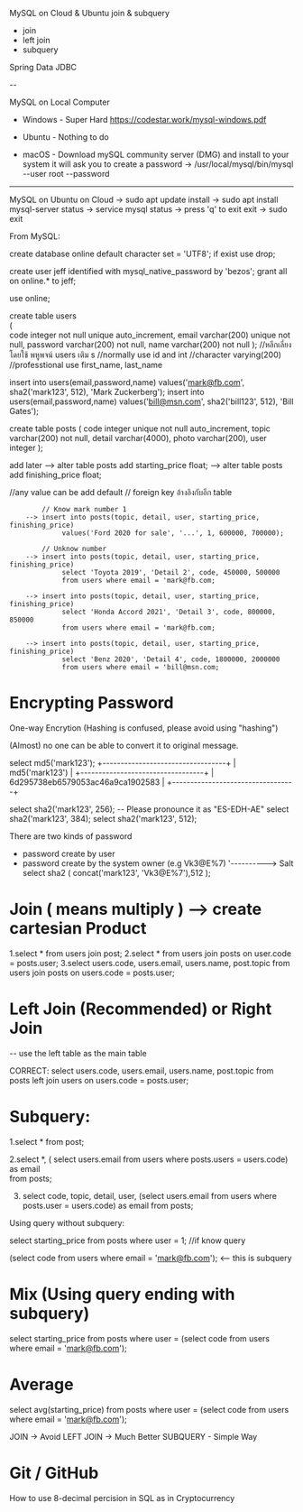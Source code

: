 
MySQL
on Cloud & Ubuntu
join & subquery
- join
- left join
- subquery

Spring Data JDBC


--

MySQL on Local Computer
- Windows - Super Hard
			https://codestar.work/mysql-windows.pdf

- Ubuntu  - Nothing to do

- macOS	  - Download mySQL community server (DMG) and install to your system it will ask
			you to create a password
		  -> /usr/local/mysql/bin/mysql --user root --password

---

MySQL on Ubuntu on Cloud
			-> sudo apt update
install		-> sudo apt install mysql-server
status		-> service mysql status -> press 'q' to exit
exit		-> sudo exit

From MySQL:

create database online default character set = 'UTF8';
if exist use drop;

create user jeff identified with mysql_native_password by 'bezos';
grant all on online.* to jeff;

use online;

create table users	
(	
	 code	  integer not null unique auto_increment,
	 email	  varchar(200) unique not null,
	 password varchar(200) not null,
	 name	  varchar(200) not null
);
//หลีกเลี่ยงโดยใช้ พหูพจน์ users เติม s
//normally use id and int
//character varying(200)
//professtional use first_name, last_name


insert into users(email,password,name)
	 values('mark@fb.com', sha2('mark123', 512), 'Mark Zuckerberg');
insert into users(email,password,name)
	 values('bill@msn.com', sha2('bill123', 512), 'Bill Gates');

create table posts
(
	 code	 integer unique not null auto_increment,
	 topic	 varchar(200) not null,
	 detail	 varchar(4000),
	 photo	 varchar(200),
	 user	 integer 
);


add later --> alter table posts add starting_price float;
		  --> alter table posts add finishing_price float;

//any value can be add default
// foreign key อ้างอิงกับอีก table

			// Know mark number 1
		--> insert into posts(topic, detail, user, starting_price, finishing_price)
				 values('Ford 2020 for sale', '...', 1, 600000, 700000);

			// Unknow number
		--> insert into posts(topic, detail, user, starting_price, finishing_price)
				 select 'Toyota 2019', 'Detail 2', code, 450000, 500000
				 from users where email = 'mark@fb.com;

		--> insert into posts(topic, detail, user, starting_price, finishing_price)
				 select 'Honda Accord 2021', 'Detail 3', code, 800000, 850000
				 from users where email = 'mark@fb.com;

		--> insert into posts(topic, detail, user, starting_price, finishing_price)
				 select 'Benz 2020', 'Detail 4', code, 1800000, 2000000
				 from users where email = 'bill@msn.com;


Encrypting Password
===================
One-way Encrytion (Hashing is confused, please avoid using "hashing")

(Almost) no one can be able to convert it to original message.

select md5('mark123');
+----------------------------------+
| md5('mark123')                   |
+----------------------------------+
| 6d295738eb6579053ac46a9ca1902583 |
+----------------------------------+

select sha2('mark123', 256);		-- Please pronounce it as "ES-EDH-AE"
select sha2('mark123', 384);
select sha2('mark123', 512);

There are two kinds of password
- password create by user
- password create by the system owner (e.g Vk3@E%7)
								'----------> Salt
select sha2 ( concat('mark123', 'Vk3@E%7'),512 );

Join ( means multiply ) --> create cartesian Product
=======================
1.select * from users join post;
2.select * from users join posts on user.code = posts.user;
3.select users.code, users.email, users.name, post.topic
	 from users join posts on users.code = posts.user;


Left Join (Recommended) or Right Join
=======================
-- use the left table as the main table


CORRECT:
select users.code, users.email, users.name, post.topic
	 from posts left join users on users.code = posts.user;

Subquery:
=========
1.select * from post;

2.select *,
( select users.email from users where posts.users = users.code) as email  
from posts;

3. select code, topic, detail, user,
	 (select users.email from users where posts.user = users.code) as email
	 from posts;


Using query without subquery:

select starting_price from posts where user = 1; //if know query

(select code from users where email = 'mark@fb.com');	<-- this is subquery

Mix (Using query ending with subquery)
===
select starting_price from posts where user = 
(select code from users where email = 'mark@fb.com');

Average
=======
select avg(starting_price) from posts where user = 
(select code from users where email = 'mark@fb.com');

JOIN -> Avoid
LEFT JOIN -> Much Better
SUBQUERY - Simple Way


Git / GitHub
============
How to use 8-decimal percision in SQL as in Cryptocurrency








